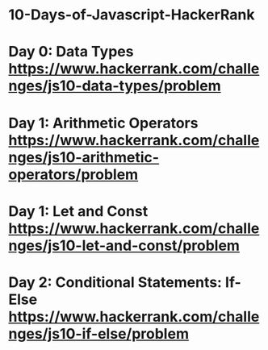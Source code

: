 # 10-Days-of-Javascript-HackerRank

# Day 0: Data Types https://www.hackerrank.com/challenges/js10-data-types/problem
# Day 1: Arithmetic Operators https://www.hackerrank.com/challenges/js10-arithmetic-operators/problem
# Day 1: Let and Const https://www.hackerrank.com/challenges/js10-let-and-const/problem
# Day 2: Conditional Statements: If-Else https://www.hackerrank.com/challenges/js10-if-else/problem
